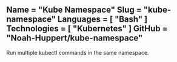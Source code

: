 Name = "Kube Namespace"
Slug = "kube-namespace"
Languages = [ "Bash" ]
Technologies = [ "Kubernetes" ]
GitHub = "Noah-Huppert/kube-namespace"
---
Run multiple kubectl commands in the same namespace.
